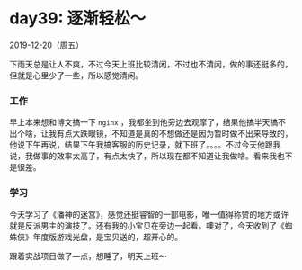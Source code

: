 # day39: 逐渐轻松～
2019-12-20（周五）

下雨天总是让人不爽，不过今天上班比较清闲，不过也不清闲，做的事还挺多的，但就是心里少了一些，所以感觉清闲。

### 工作
早上本来想和博文搞一下 `nginx` ，我都坐到他旁边去观摩了，结果他搞半天搞不出个啥，让我有点大跌眼镜，不知道是真的不想做还是因为暂时做不出来导致的，他说下午再说，结果下午我搞客服的历史记录，就下班了。。。。不过今天他跟我说，我做事的效率太高了，有点太快了，所以现在都不知道让我做啥。看来我也不是很差。

### 学习
今天学习了《潘神的迷宫》，感觉还挺睿智的一部电影，唯一值得称赞的地方或许就是反派男主的演技了。还有我的小宝贝在旁边一起看。噢对了，今天收到了《蜘蛛侠》年度版游戏光盘，是宝贝送的，超开心的。

跟着实战项目做了一点，想睡了，明天上班～
